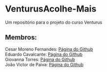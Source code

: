 # VenturusAcolhe-Mais
Um repositório para o projeto do curso Venturus
## Membros:
Cesar Moreno Fernandes: [Página do Github](https://github.com/CesarMFernandes) \
Eduardo Cavalcante: [Página do Github](https://github.com/MrEddie7) \
Giovanna Torres: [Página do Github](https://github.com/GiT0rres) \
João Victor de Paiva: [Página do Github](https://github.com/joao-the-carvalho)
